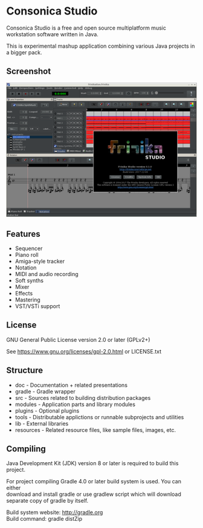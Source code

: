 Consonica Studio
================

Consonica Studio is a free and open source multiplatform music workstation software written in Java.

This is experimental mashup application combining various Java projects in a bigger pack.

Screenshot
----------

![Consonica Studio Screenshot](images/screenshot.png?raw=true)

Features
--------

 * Sequencer
 * Piano roll
 * Amiga-style tracker
 * Notation
 * MIDI and audio recording
 * Soft synths
 * Mixer
 * Effects
 * Mastering
 * VST/VSTi support

License
-------

GNU General Public License version 2.0 or later (GPLv2+)

See https://www.gnu.org/licenses/gpl-2.0.html or LICENSE.txt

Structure
---------

 * doc - Documentation + related presentations
 * gradle - Gradle wrapper
 * src - Sources related to building distribution packages
 * modules - Application parts and library modules
 * plugins - Optional plugins
 * tools - Distributable applictions or runnable subprojects and utilities
 * lib - External libraries
 * resources - Related resource files, like sample files, images, etc.

Compiling
---------

Java Development Kit (JDK) version 8 or later is required to build this project.

For project compiling Gradle 4.0 or later build system is used. You can either  
download and install gradle or use gradlew script which will download separate copy of gradle by itself.

Build system website: http://gradle.org  
Build command: gradle distZip
